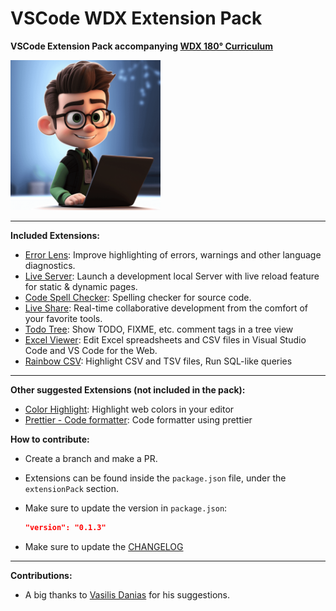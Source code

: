 # VSCode WDX Extension Pack

**VSCode Extension Pack accompanying [WDX 180° Curriculum](https://github.com/in-tech-gration/WDX-180)**

<img src="icon.png" width=240 />

---

**Included Extensions:**

- [Error Lens](https://marketplace.visualstudio.com/items?itemName=usernamehw.errorlens): Improve highlighting of errors, warnings and other language diagnostics.
- [Live Server](https://marketplace.visualstudio.com/items?itemName=ritwickdey.LiveServer): Launch a development local Server with live reload feature for static & dynamic pages.
- [Code Spell Checker](https://marketplace.visualstudio.com/items?itemName=streetsidesoftware.code-spell-checker): Spelling checker for source code.
- [Live Share](https://marketplace.visualstudio.com/items?itemName=MS-vsliveshare.vsliveshare): Real-time collaborative development from the comfort of your favorite tools.
- [Todo Tree](https://marketplace.visualstudio.com/items?itemName=Gruntfuggly.todo-tree): Show TODO, FIXME, etc. comment tags in a tree view
- [Excel Viewer](https://marketplace.visualstudio.com/items?itemName=GrapeCity.gc-excelviewer): Edit Excel spreadsheets and CSV files in Visual Studio Code and VS Code for the Web.
- [Rainbow CSV](https://marketplace.visualstudio.com/items?itemName=mechatroner.rainbow-csv): Highlight CSV and TSV files, Run SQL-like queries

---

**Other suggested Extensions (not included in the pack):**

- [Color Highlight](https://marketplace.visualstudio.com/items?itemName=naumovs.color-highlight): Highlight web colors in your editor
- [Prettier - Code formatter](https://marketplace.visualstudio.com/items?itemName=esbenp.prettier-vscode): Code formatter using prettier


**How to contribute:**

- Create a branch and make a PR.

- Extensions can be found inside the `package.json` file, under the `extensionPack` section.

- Make sure to update the version in `package.json`: 

    ```json
    "version": "0.1.3"
    ```

- Make sure to update the [CHANGELOG](CHANGELOG.md)

---

**Contributions:**

- A big thanks to [Vasilis Danias](https://www.linkedin.com/in/danias/) for his suggestions.